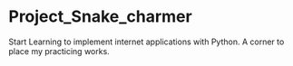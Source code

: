 # Project_Snake_charmer
Start Learning to implement internet applications with Python.
A corner to place my practicing works.
